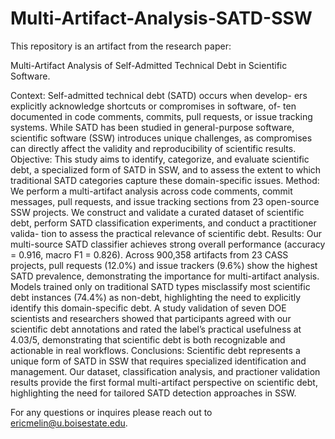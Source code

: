 # Multi-Artifact-Analysis-SATD-SSW
This repository is an artifact from the research paper:

Multi-Artifact Analysis of Self-Admitted Technical Debt in
Scientific Software.

Context: Self-admitted technical debt (SATD) occurs when develop-
ers explicitly acknowledge shortcuts or compromises in software, of-
ten documented in code comments, commits, pull requests, or issue
tracking systems. While SATD has been studied in general-purpose
software, scientific software (SSW) introduces unique challenges, as
compromises can directly affect the validity and reproducibility of
scientific results. Objective: This study aims to identify, categorize,
and evaluate scientific debt, a specialized form of SATD in SSW, and
to assess the extent to which traditional SATD categories capture
these domain-specific issues. Method: We perform a multi-artifact
analysis across code comments, commit messages, pull requests,
and issue tracking sections from 23 open-source SSW projects. We
construct and validate a curated dataset of scientific debt, perform
SATD classification experiments, and conduct a practitioner valida-
tion to assess the practical relevance of scientific debt. Results: Our
multi-source SATD classifier achieves strong overall performance
(accuracy = 0.916, macro F1 = 0.826). Across 900,358 artifacts from
23 CASS projects, pull requests (12.0%) and issue trackers (9.6%)
show the highest SATD prevalence, demonstrating the importance
for multi-artifact analysis. Models trained only on traditional SATD
types misclassify most scientific debt instances (74.4%) as non-debt,
highlighting the need to explicitly identify this domain-specific debt.
A study validation of seven DOE scientists and researchers showed
that participants agreed with our scientific debt annotations and
rated the label’s practical usefulness at 4.03/5, demonstrating that
scientific debt is both recognizable and actionable in real workflows.
Conclusions: Scientific debt represents a unique form of SATD in
SSW that requires specialized identification and management. Our
dataset, classification analysis, and practioner validation results
provide the first formal multi-artifact perspective on scientific debt,
highlighting the need for tailored SATD detection approaches in
SSW.

For any questions or inquires please reach out to ericmelin@u.boisestate.edu.
